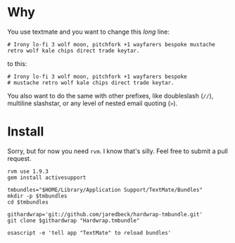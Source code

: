 Why
===

You use textmate and you want to change this *long* line:

    # Irony lo-fi 3 wolf moon, pitchfork +1 wayfarers bespoke mustache retro wolf kale chips direct trade keytar.

to this:

    # Irony lo-fi 3 wolf moon, pitchfork +1 wayfarers bespoke
    # mustache retro wolf kale chips direct trade keytar.

You also want to do the same with other prefixes, like
doubleslash (`//`), multiline slashstar, or any level of nested
email quoting (`>`).

Install
=======

Sorry, but for now you need `rvm`.  I know that's silly.  Feel free
to submit a pull request.

    rvm use 1.9.3
    gem install activesupport

    tmbundles="$HOME/Library/Application Support/TextMate/Bundles"
    mkdir -p $tmbundles
    cd $tmbundles

    githardwrap='git://github.com/jaredbeck/hardwrap-tmbundle.git'
    git clone $githardwrap "Hardwrap.tmbundle"

    osascript -e 'tell app "TextMate" to reload bundles'
